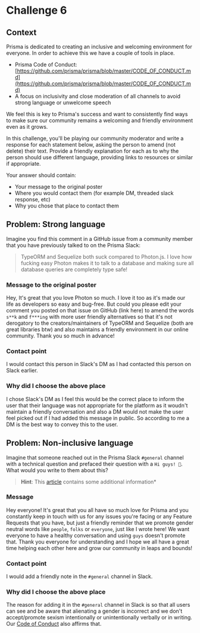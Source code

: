 # Challenge 6

## Context

Prisma is dedicated to creating an inclusive and welcoming environment for everyone. In order to achieve this we have a couple of tools in place. 

- Prisma Code of Conduct: [https://github.com/prisma/prisma/blob/master/CODE_OF_CONDUCT.md](https://github.com/prisma/prisma/blob/master/CODE_OF_CONDUCT.md)
- A focus on inclusivity and close moderation of all channels to avoid strong language or unwelcome speech

We feel this is key to Prisma's success and want to consistently find ways to make sure our community remains a welcoming and friendly environment even as it grows.

In this challenge, you'll be playing our community moderator and write a response for each statement below, asking the person to amend (not delete) their text. Provide a friendly explanation for each as to why the person should use different language, providing links to resources or similar if appropriate. 

Your answer should contain:

- Your message to the original poster
- Where you would contact them (for example DM, threaded slack response, etc)
- Why you chose that place to contact them

## Problem: Strong language

Imagine you find this comment in a GitHub issue from a community member that you have previously talked to on the Prisma Slack:

> TypeORM and Sequelize both suck compared to Photon.js. I love how fucking easy Photon makes it to talk to a database and making sure all database queries are completely type safe!

### Message to the original poster

Hey, It's great that you love Photon so much. I love it too as it's made our life as developers so easy and bug-free. But could you please edit your comment you posted on that issue on GitHub (link here) to amend the words `s**k` and `f***ing` with more user friendly alternatives so that it's not derogatory to the creators/maintainers of TypeORM and Sequelize (both are great libraries btw) and also maintains a friendly environment in our online community. Thank you so much in advance!

### Contact point

I would contact this person in Slack's DM as I had contacted this person on Slack earlier.

### Why did I choose the above place

I chose Slack's DM as I feel this would be the correct place to inform the user that their language was not appropriate for the platform as it woudn't maintain a friendly conversation and also a DM would not make the user feel picked out if I had added this message in public. So according to me a DM is the best way to convey this to the user.

## Problem: Non-inclusive language

Imagine that someone reached out in the Prisma Slack `#general` channel with a technical question and prefaced their question with a `Hi guys! 👋`. What would you write to them about this?

> **Hint**: This [article](https://www.vox.com/2015/6/11/8761227/you-guys-sexism-language) contains some additional information*

### Message

Hey everyone! It's great that you all have so much love for Prisma and you constantly keep in touch with us for any issues you're facing or any Feature Requests that you have, but just a friendly reminder that we promote gender neutral words like `people`, `folks` or `everyone`, just like I wrote here! We want everyone to have a healthy conversation and using `guys` doesn't promote that. Thank you everyone for understanding and I hope we all have a great time helping each other here and grow our community in leaps and bounds!

### Contact point

I would add a friendly note in the `#general` channel in Slack.

### Why did I choose the above place

The reason for adding it in the `#general` channel in Slack is so that all users can see and be aware that alienating a gender is incorrect and we don't accept/promote sexism intentionally or unintentionally verbally or in writing. Our [Code of Conduct](https://github.com/prisma/prisma/blob/master/CODE_OF_CONDUCT.md) also affirms that.

